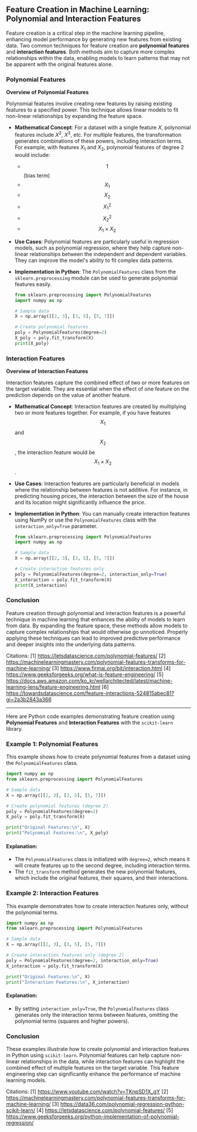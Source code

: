 ## Feature Creation in Machine Learning: Polynomial and Interaction Features

Feature creation is a critical step in the machine learning pipeline, enhancing model performance by generating new features from existing data. Two common techniques for feature creation are **polynomial features** and **interaction features**. Both methods aim to capture more complex relationships within the data, enabling models to learn patterns that may not be apparent with the original features alone.

### Polynomial Features

****Overview of Polynomial Features****

Polynomial features involve creating new features by raising existing features to a specified power. This technique allows linear models to fit non-linear relationships by expanding the feature space.

- **Mathematical Concept**: For a dataset with a single feature $X$, polynomial features include $X^2$, $X^3$, etc. For multiple features, the transformation generates combinations of these powers, including interaction terms. For example, with features $X_1$ and $X_2$, polynomial features of degree 2 would include:
  - $$1$$ (bias term)
  - $$X_1$$
  - $$X_2$$
  - $$X_1^2$$
  - $$X_2^2$$
  - $$X_1 \times X_2$$

- **Use Cases**: Polynomial features are particularly useful in regression models, such as polynomial regression, where they help capture non-linear relationships between the independent and dependent variables. They can improve the model's ability to fit complex data patterns.

- **Implementation in Python**: The `PolynomialFeatures` class from the `sklearn.preprocessing` module can be used to generate polynomial features easily.

  ```python
  from sklearn.preprocessing import PolynomialFeatures
  import numpy as np

  # Sample data
  X = np.array([[2, 3], [3, 5], [5, 7]])

  # Create polynomial features
  poly = PolynomialFeatures(degree=2)
  X_poly = poly.fit_transform(X)
  print(X_poly)
  ```

### Interaction Features

****Overview of Interaction Features****

Interaction features capture the combined effect of two or more features on the target variable. They are essential when the effect of one feature on the prediction depends on the value of another feature.

- **Mathematical Concept**: Interaction features are created by multiplying two or more features together. For example, if you have features $$X_1$$ and $$X_2$$, the interaction feature would be $$X_1 \times X_2$$.

- **Use Cases**: Interaction features are particularly beneficial in models where the relationship between features is not additive. For instance, in predicting housing prices, the interaction between the size of the house and its location might significantly influence the price.

- **Implementation in Python**: You can manually create interaction features using NumPy or use the `PolynomialFeatures` class with the `interaction_only=True` parameter.

  ```python
  from sklearn.preprocessing import PolynomialFeatures
  import numpy as np

  # Sample data
  X = np.array([[2, 3], [3, 5], [5, 7]])

  # Create interaction features only
  poly = PolynomialFeatures(degree=2, interaction_only=True)
  X_interaction = poly.fit_transform(X)
  print(X_interaction)
  ```

### Conclusion

Feature creation through polynomial and interaction features is a powerful technique in machine learning that enhances the ability of models to learn from data. By expanding the feature space, these methods allow models to capture complex relationships that would otherwise go unnoticed. Properly applying these techniques can lead to improved predictive performance and deeper insights into the underlying data patterns.

Citations:
[1] https://letsdatascience.com/polynomial-features/
[2] https://machinelearningmastery.com/polynomial-features-transforms-for-machine-learning/
[3] https://www.firmai.org/bit/interaction.html
[4] https://www.geeksforgeeks.org/what-is-feature-engineering/
[5] https://docs.aws.amazon.com/ko_kr/wellarchitected/latest/machine-learning-lens/feature-engineering.html
[6] https://towardsdatascience.com/feature-interactions-524815abec81?gi=2a3b2843a366

------------
Here are Python code examples demonstrating feature creation using **Polynomial Features** and **Interaction Features** with the `scikit-learn` library.

### Example 1: Polynomial Features

This example shows how to create polynomial features from a dataset using the `PolynomialFeatures` class.

```python
import numpy as np
from sklearn.preprocessing import PolynomialFeatures

# Sample data
X = np.array([[2, 3], [3, 5], [5, 7]])

# Create polynomial features (degree 2)
poly = PolynomialFeatures(degree=2)
X_poly = poly.fit_transform(X)

print("Original Features:\n", X)
print("Polynomial Features:\n", X_poly)
```

#### Explanation:
- The `PolynomialFeatures` class is initialized with `degree=2`, which means it will create features up to the second degree, including interaction terms.
- The `fit_transform` method generates the new polynomial features, which include the original features, their squares, and their interactions.

### Example 2: Interaction Features

This example demonstrates how to create interaction features only, without the polynomial terms.

```python
import numpy as np
from sklearn.preprocessing import PolynomialFeatures

# Sample data
X = np.array([[2, 3], [3, 5], [5, 7]])

# Create interaction features only (degree 2)
poly = PolynomialFeatures(degree=2, interaction_only=True)
X_interaction = poly.fit_transform(X)

print("Original Features:\n", X)
print("Interaction Features:\n", X_interaction)
```

#### Explanation:
- By setting `interaction_only=True`, the `PolynomialFeatures` class generates only the interaction terms between features, omitting the polynomial terms (squares and higher powers).

### Conclusion

These examples illustrate how to create polynomial and interaction features in Python using `scikit-learn`. Polynomial features can help capture non-linear relationships in the data, while interaction features can highlight the combined effect of multiple features on the target variable. This feature engineering step can significantly enhance the performance of machine learning models.

Citations:
[1] https://www.youtube.com/watch?v=TKnpSD1X_gY
[2] https://machinelearningmastery.com/polynomial-features-transforms-for-machine-learning/
[3] https://data36.com/polynomial-regression-python-scikit-learn/
[4] https://letsdatascience.com/polynomial-features/
[5] https://www.geeksforgeeks.org/python-implementation-of-polynomial-regression/